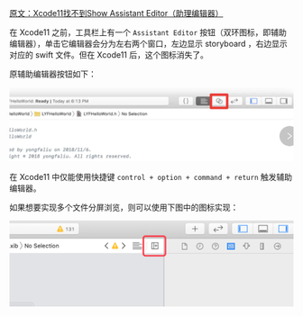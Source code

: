 [原文：Xcode11找不到Show Assistant Editor（助理编辑器）](https://blog.csdn.net/SuperTsui/article/details/104748879)

在 Xcode11 之前，工具栏上有一个 `Assistant Editor` 按钮（双环图标，即辅助编辑器），单击它编辑器会分为左右两个窗口，左边显示 storyboard ，右边显示对应的 swift 文件。但在 Xcode11 后，这个图标消失了。

原辅助编辑器按钮如下：

![](pics/4-1-辅助编辑器.png)

在 Xcode11 中仅能使用快捷键 `control + option + command + return` 触发辅助编辑器。

如果想要实现多个文件分屏浏览，则可以使用下图中的图标实现：
 
 ![](pics/4-2-分屏浏览.png)
 
 
 
